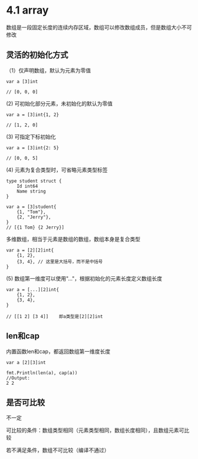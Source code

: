 # 4.1 array

数组是一段固定长度的连续内存区域，数组可以修改数组成员，但是数组大小不可修改


## 灵活的初始化方式

（1）仅声明数组，默认为元素为零值
```
var a [3]int

// [0, 0, 0]
```

(2) 可初始化部分元素，未初始化的默认为零值
```
var a = [3]int{1, 2}

// [1, 2, 0]
```

(3) 可指定下标初始化

```
var a = [3]int{2: 5}

// [0, 0, 5]
```


(4) 元素为复合类型时，可省略元素类型标签

```
type student struct {
	Id int64
	Name string
}

var a = [3]student{
	{1, "Tom"},
	{2, "Jerry"},
}
// [{1 Tom} {2 Jerry}]
```

多维数组，相当于元素是数组的数组，数组本身是复合类型
```
var a = [2][2]int{
	{1, 2},
	{3, 4}, // 这里是大括号，而不是中括号
}
```

(5) 数组第一维度可以使用"..."，根据初始化的元素长度定义数组长度

```
var a = [...][2]int{
	{1, 2},
	{3, 4},
}

// [[1 2] [3 4]]    即a类型是[2][2]int
```


## len和cap
内置函数len和cap，都返回数组第一维度长度

```
var a [2][3]int

fmt.Println(len(a), cap(a))
//Output:
2 2
```


## 是否可比较

不一定

可比较的条件：数组类型相同（元素类型相同，数组长度相同），且数组元素可比较

若不满足条件，数组不可比较（编译不通过）






